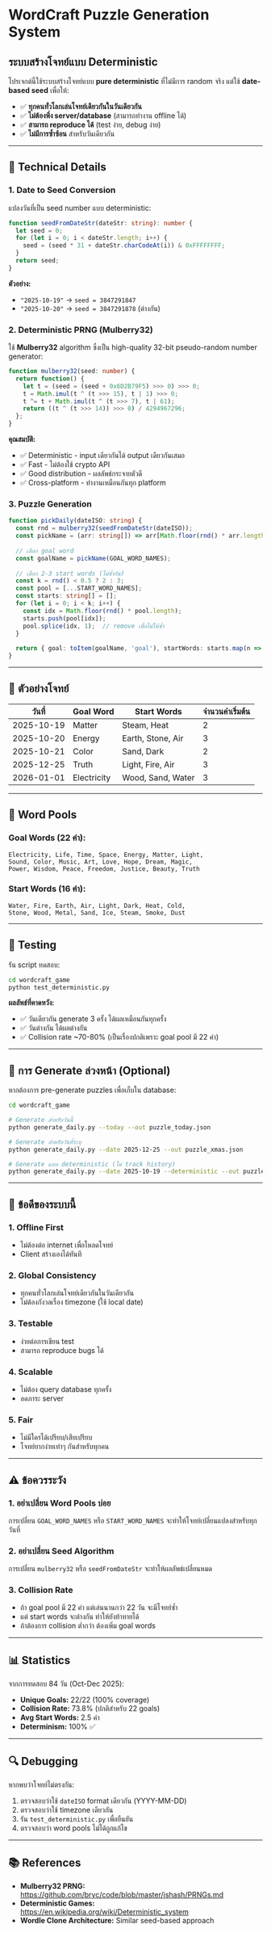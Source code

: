 # WordCraft Puzzle Generation System

## ระบบสร้างโจทย์แบบ Deterministic

โปรเจกต์นี้ใช้ระบบสร้างโจทย์แบบ **pure deterministic** ที่ไม่มีการ random จริง แต่ใช้ **date-based seed** เพื่อให้:
- ✅ **ทุกคนทั่วโลกเล่นโจทย์เดียวกันในวันเดียวกัน**
- ✅ **ไม่ต้องพึ่ง server/database** (สามารถทำงาน offline ได้)
- ✅ **สามารถ reproduce ได้** (test ง่าย, debug ง่าย)
- ✅ **ไม่มีการซ้ำซ้อน** สำหรับวันเดียวกัน

---

## 🔧 Technical Details

### 1. Date to Seed Conversion

แปลงวันที่เป็น seed number แบบ deterministic:

```typescript
function seedFromDateStr(dateStr: string): number {
  let seed = 0;
  for (let i = 0; i < dateStr.length; i++) {
    seed = (seed * 31 + dateStr.charCodeAt(i)) & 0xFFFFFFFF;
  }
  return seed;
}
```

**ตัวอย่าง:**
- `"2025-10-19"` → `seed = 3847291847`
- `"2025-10-20"` → `seed = 3847291878` (ต่างกัน)

### 2. Deterministic PRNG (Mulberry32)

ใช้ **Mulberry32** algorithm ซึ่งเป็น high-quality 32-bit pseudo-random number generator:

```typescript
function mulberry32(seed: number) {
  return function() {
    let t = (seed = (seed + 0x6D2B79F5) >>> 0) >>> 0;
    t = Math.imul(t ^ (t >>> 15), t | 1) >>> 0;
    t ^= t + Math.imul(t ^ (t >>> 7), t | 61);
    return ((t ^ (t >>> 14)) >>> 0) / 4294967296;
  };
}
```

**คุณสมบัติ:**
- ✅ Deterministic - input เดียวกันได้ output เดียวกันเสมอ
- ✅ Fast - ไม่ต้องใช้ crypto API
- ✅ Good distribution - ผลลัพธ์กระจายตัวดี
- ✅ Cross-platform - ทำงานเหมือนกันทุก platform

### 3. Puzzle Generation

```typescript
function pickDaily(dateISO: string) {
  const rnd = mulberry32(seedFromDateStr(dateISO));
  const pickName = (arr: string[]) => arr[Math.floor(rnd() * arr.length)];
  
  // เลือก goal word
  const goalName = pickName(GOAL_WORD_NAMES);
  
  // เลือก 2-3 start words (ไม่ซ้ำกัน)
  const k = rnd() < 0.5 ? 2 : 3;
  const pool = [...START_WORD_NAMES];
  const starts: string[] = [];
  for (let i = 0; i < k; i++) {
    const idx = Math.floor(rnd() * pool.length);
    starts.push(pool[idx]);
    pool.splice(idx, 1);  // remove เพื่อไม่ให้ซ้ำ
  }
  
  return { goal: toItem(goalName, 'goal'), startWords: starts.map(n => toItem(n, 'start')) };
}
```

---

## 📅 ตัวอย่างโจทย์

| วันที่ | Goal Word | Start Words | จำนวนคำเริ่มต้น |
|--------|-----------|-------------|-----------------|
| 2025-10-19 | Matter | Steam, Heat | 2 |
| 2025-10-20 | Energy | Earth, Stone, Air | 3 |
| 2025-10-21 | Color | Sand, Dark | 2 |
| 2025-12-25 | Truth | Light, Fire, Air | 3 |
| 2026-01-01 | Electricity | Wood, Sand, Water | 3 |

---

## 🎲 Word Pools

### Goal Words (22 คำ):
```
Electricity, Life, Time, Space, Energy, Matter, Light,
Sound, Color, Music, Art, Love, Hope, Dream, Magic,
Power, Wisdom, Peace, Freedom, Justice, Beauty, Truth
```

### Start Words (16 คำ):
```
Water, Fire, Earth, Air, Light, Dark, Heat, Cold,
Stone, Wood, Metal, Sand, Ice, Steam, Smoke, Dust
```

---

## 🧪 Testing

รัน script ทดสอบ:

```bash
cd wordcraft_game
python test_deterministic.py
```

**ผลลัพธ์ที่คาดหวัง:**
- ✅ วันเดียวกัน generate 3 ครั้ง ได้ผลเหมือนกันทุกครั้ง
- ✅ วันต่างกัน ได้ผลต่างกัน
- ✅ Collision rate ~70-80% (เป็นเรื่องปกติเพราะ goal pool มี 22 คำ)

---

## 🔄 การ Generate ล่วงหน้า (Optional)

หากต้องการ pre-generate puzzles เพื่อเก็บใน database:

```bash
cd wordcraft_game

# Generate สำหรับวันนี้
python generate_daily.py --today --out puzzle_today.json

# Generate สำหรับวันที่ระบุ
python generate_daily.py --date 2025-12-25 --out puzzle_xmas.json

# Generate แบบ deterministic (ไม่ track history)
python generate_daily.py --date 2025-10-19 --deterministic --out puzzle.json
```

---

## 🚀 ข้อดีของระบบนี้

### 1. **Offline First**
- ไม่ต้องต่อ internet เพื่อโหลดโจทย์
- Client สร้างเองได้ทันที

### 2. **Global Consistency**
- ทุกคนทั่วโลกเล่นโจทย์เดียวกันในวันเดียวกัน
- ไม่ต้องกังวลเรื่อง timezone (ใช้ local date)

### 3. **Testable**
- ง่ายต่อการเขียน test
- สามารถ reproduce bugs ได้

### 4. **Scalable**
- ไม่ต้อง query database ทุกครั้ง
- ลดภาระ server

### 5. **Fair**
- ไม่มีใครได้เปรียบ/เสียเปรียบ
- โจทย์ยากง่ายเท่าๆ กันสำหรับทุกคน

---

## ⚠️ ข้อควรระวัง

### 1. **อย่าเปลี่ยน Word Pools บ่อย**
การเปลี่ยน `GOAL_WORD_NAMES` หรือ `START_WORD_NAMES` จะทำให้โจทย์เปลี่ยนแปลงสำหรับทุกวันที่

### 2. **อย่าเปลี่ยน Seed Algorithm**
การเปลี่ยน `mulberry32` หรือ `seedFromDateStr` จะทำให้ผลลัพธ์เปลี่ยนหมด

### 3. **Collision Rate**
- ถ้า goal pool มี 22 คำ แต่เล่นนานกว่า 22 วัน จะมีโจทย์ซ้ำ
- แต่ start words จะต่างกัน ทำให้ยังท้าทายได้
- ถ้าต้องการ collision ต่ำกว่า ต้องเพิ่ม goal words

---

## 📊 Statistics

จากการทดสอบ 84 วัน (Oct-Dec 2025):
- **Unique Goals:** 22/22 (100% coverage)
- **Collision Rate:** 73.8% (ปกติสำหรับ 22 goals)
- **Avg Start Words:** 2.5 คำ
- **Determinism:** 100% ✅

---

## 🔍 Debugging

หากพบว่าโจทย์ไม่ตรงกัน:

1. ตรวจสอบว่าใช้ `dateISO` format เดียวกัน (YYYY-MM-DD)
2. ตรวจสอบว่าใช้ timezone เดียวกัน
3. รัน `test_deterministic.py` เพื่อยืนยัน
4. ตรวจสอบว่า word pools ไม่ได้ถูกแก้ไข

---

## 📚 References

- **Mulberry32 PRNG:** https://github.com/bryc/code/blob/master/jshash/PRNGs.md
- **Deterministic Games:** https://en.wikipedia.org/wiki/Deterministic_system
- **Wordle Clone Architecture:** Similar seed-based approach

